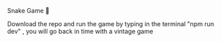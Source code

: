 Snake Game 🐍

Download the repo and run the game by typing in the terminal "npm run dev" , you will go back in time with a vintage game 
